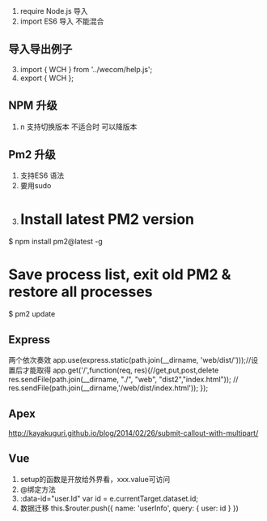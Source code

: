 1. require Node.js 导入 
2. import ES6 导入 不能混合
## 导入导出例子
3. import { WCH } from '../wecom/help.js';
4. export { WCH };
## NPM 升级
1. n 支持切换版本 不适合时 可以降版本
## Pm2 升级
1. 支持ES6 语法
2. 要用sudo 
3. # Install latest PM2 version  
$ npm install pm2@latest -g  
# Save process list, exit old PM2 & restore all processes  
$ pm2 update  
## Express
两个依次奏效
app.use(express.static(path.join(__dirname, 'web/dist/')));//设置后才能取得
app.get('/',function(req, res){//get,put,post,delete   
  res.sendFile(path.join(__dirname, "./", "web", "dist2","index.html"));
  // res.sendFile(path.join(__dirname,'/web/dist/index.html'));
});
## Apex
http://kayakuguri.github.io/blog/2014/02/26/submit-callout-with-multipart/
## Vue
1. setup的函数是开放给外界看，xxx.value可访问
2. @绑定方法
3. :data-id="user.Id" var id = e.currentTarget.dataset.id;
4. 数据迁移 this.$router.push({ name: 'userInfo', query: { user: id } })
      
